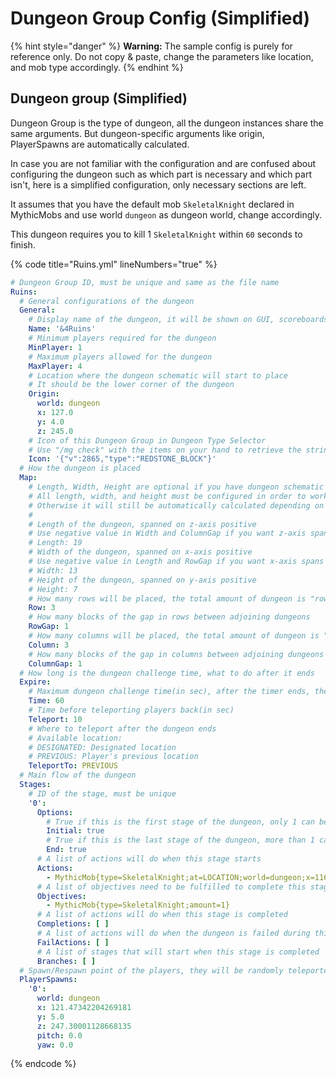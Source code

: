 # Dungeon Group Config (Simplified)

{% hint style="danger" %}
**Warning:** The sample config is purely for reference only. Do not copy & paste, change the parameters like location, and mob type accordingly.
{% endhint %}

## Dungeon group (Simplified)

Dungeon Group is the type of dungeon, all the dungeon instances share the same arguments. But dungeon-specific arguments like origin, PlayerSpawns are automatically calculated.

In case you are not familiar with the configuration and are confused about configuring the dungeon such as which part is necessary and which part isn't, here is a simplified configuration, only necessary sections are left.

It assumes that you have the default mob `SkeletalKnight` declared in MythicMobs and use world `dungeon` as dungeon world, change accordingly.

This dungeon requires you to kill 1 `SkeletalKnight` within `60` seconds to finish.

{% code title="Ruins.yml" lineNumbers="true" %}
```yaml
# Dungeon Group ID, must be unique and same as the file name
Ruins:
  # General configurations of the dungeon
  General:
    # Display name of the dungeon, it will be shown on GUI, scoreboards and messages
    Name: '&4Ruins'
    # Minimum players required for the dungeon
    MinPlayer: 1
    # Maximum players allowed for the dungeon
    MaxPlayer: 4
    # Location where the dungeon schematic will start to place
    # It should be the lower corner of the dungeon
    Origin:
      world: dungeon
      x: 127.0
      y: 4.0
      z: 245.0
    # Icon of this Dungeon Group in Dungeon Type Selector
    # Use "/mg check" with the items on your hand to retrieve the string
    Icon: '{"v":2865,"type":"REDSTONE_BLOCK"}'
  # How the dungeon is placed
  Map:
    # Length, Width, Height are optional if you have dungeon schematic in place
    # All length, width, and height must be configured in order to work
    # Otherwise it will still be automatically calculated depending on the schematic
    #
    # Length of the dungeon, spanned on z-axis positive
    # Use negative value in Width and ColumnGap if you want z-axis spans in the opposite direction
    # Length: 19
    # Width of the dungeon, spanned on x-axis positive
    # Use negative value in Length and RowGap if you want x-axis spans in the opposite direction
    # Width: 13
    # Height of the dungeon, spanned on y-axis positive
    # Height: 7
    # How many rows will be placed, the total amount of dungeon is "row * column"
    Row: 3
    # How many blocks of the gap in rows between adjoining dungeons
    RowGap: 1
    # How many columns will be placed, the total amount of dungeon is "row * column"
    Column: 3
    # How many blocks of the gap in columns between adjoining dungeons
    ColumnGap: 1
  # How long is the dungeon challenge time, what to do after it ends
  Expire:
    # Maximum dungeon challenge time(in sec), after the timer ends, the dungeon fails
    Time: 60
    # Time before teleporting players back(in sec)
    Teleport: 10
    # Where to teleport after the dungeon ends
    # Available location:
    # DESIGNATED: Designated location
    # PREVIOUS: Player's previous location
    TeleportTo: PREVIOUS
  # Main flow of the dungeon
  Stages:
    # ID of the stage, must be unique
    '0':
      Options:
        # True if this is the first stage of the dungeon, only 1 can be existed
        Initial: true
        # True if this is the last stage of the dungeon, more than 1 can be existed
        End: true
      # A list of actions will do when this stage starts
      Actions:
        - MythicMob{type=SkeletalKnight;at=LOCATION;world=dungeon;x=1160.5;y=5.5;z=252.0;yaw=0.0;pitch=0.0}
      # A list of objectives need to be fulfilled to complete this stage
      Objectives:
        - MythicMob{type=SkeletalKnight;amount=1}
      # A list of actions will do when this stage is completed
      Completions: [ ]
      # A list of actions will do when the dungeon is failed during this stage
      FailActions: [ ]
      # A list of stages that will start when this stage is completed
      Branches: [ ]
  # Spawn/Respawn point of the players, they will be randomly teleported to the locations in the list
  PlayerSpawns:
    '0':
      world: dungeon
      x: 121.47342204269181
      y: 5.0
      z: 247.30001128668135
      pitch: 0.0
      yaw: 0.0
```
{% endcode %}
